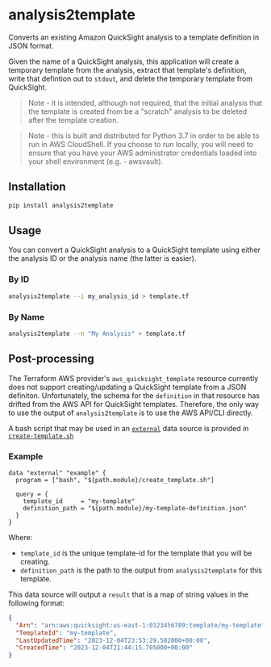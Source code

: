 # analysis2template
Converts an existing Amazon QuickSight analysis to a template definition in JSON format.

Given the name of a QuickSight analysis, this application will create a temporary template 
from the analysis, extract that template's definition, write that defintion out to `stdout`,
and delete the temporary template from QuickSight.

> Note - it is intended, although not required, that the initial analysis that the template is created from be a "scratch"
analysis to be deleted after the template creation.

> Note - this is built and distributed for Python 3.7 in order to be able to run in AWS CloudShell. If you choose to run
locally, you will need to ensure that you have your AWS administrator credentials loaded into your shell environment 
(e.g. - awsvault).

## Installation
```bash
pip install analysis2template
```

## Usage
You can convert a QuickSight analysis to a QuickSight template using either the
analysis ID or the analysis name (the latter is easier).

### By ID
```bash
analysis2template --i my_analysis_id > template.tf
```

### By Name
```bash
analysis2template --n "My Analysis" > template.tf
```

## Post-processing
The Terraform AWS provider's `aws_quicksight_template` resource currently does not support creating/updating
a QuickSight template from a JSON definiton. Unfortunately, the schema for the `definition` in that resource
has drifted from the AWS API for QuickSight templates. Therefore, the only way to use the output of
`analysis2template` is to use the AWS API/CLI directly.

A bash script that may be used in an [`external`](https://registry.terraform.io/providers/hashicorp/external/latest/docs/data-sources/external) data source is provided in [`create-template.sh`](https://github.com/QuiNovas/analysis2template/blob/main/create-template.sh)

### Example
```hcl
data "external" "example" {
  program = ["bash", "${path.module}/create_template.sh"]

  query = {
    template_id     = "my-template"
    definition_path = "${path.module}/my-template-definition.json"
  }
}
```

Where:
- `template_id` is the unique template-id for the template that you will be creating.
- `definition_path` is the path to the output from `analysis2template` for this template.

This data source will output a `result` that is a map of string values in the following format:
```json
{
  "Arn": "arn:aws:quicksight:us-east-1:0123456789:template/my-template",
  "TemplateId": "my-template",
  "LastUpdatedTime": "2023-12-04T23:53:29.502000+00:00",
  "CreatedTime": "2023-12-04T21:44:15.705000+00:00"
}
```
